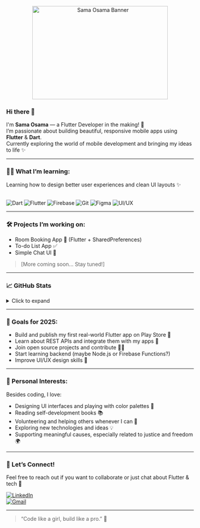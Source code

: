 <p align="center">
  <img src="https://i.postimg.cc/prxVYyPn/Chat-GPT-Image-Jul-25-2025-11-33-14-PM.png" alt="Sama Osama Banner" width="85%" height = "250px">
</p>


### Hi there 👋

I'm **Sama Osama** — a Flutter Developer in the making! 🚀  
I’m passionate about building beautiful, responsive mobile apps using **Flutter** & **Dart**.  
Currently exploring the world of mobile development and bringing my ideas to life ✨

---

### 👩‍💻 What I’m learning:
Learning how to design better user experiences and clean UI layouts ✨  
<br>

![Dart](https://img.shields.io/badge/Dart-%230175C2.svg?style=for-the-badge&logo=dart&logoColor=white)
![Flutter](https://img.shields.io/badge/Flutter-%2302569B.svg?style=for-the-badge&logo=flutter&logoColor=white)
![Firebase](https://img.shields.io/badge/Firebase-ffca28?style=for-the-badge&logo=firebase&logoColor=black)
![Git](https://img.shields.io/badge/Git-F05032?style=for-the-badge&logo=git&logoColor=white)
![Figma](https://img.shields.io/badge/Figma-F24E1E?style=for-the-badge&logo=figma&logoColor=white)
![UI/UX](https://img.shields.io/badge/UI%2FUX%20Design-%23ff69b4.svg?style=for-the-badge)

---

### 🛠️ Projects I’m working on:
- Room Booking App 📅 (Flutter + SharedPreferences)
- To-do List App ✅
- Simple Chat UI 💬  
> [More coming soon... Stay tuned!]

---

### 📈 GitHub Stats

<details>
<summary>Click to expand</summary>

![Sama's GitHub stats](https://github-readme-stats.vercel.app/api?username=sama225&show_icons=true&theme=radical)  
![Top Langs](https://github-readme-stats.vercel.app/api/top-langs/?username=sama225&layout=compact&theme=radical)

</details>

---

### 🎯 Goals for 2025:
- Build and publish my first real-world Flutter app on Play Store 🛒  
- Learn about REST APIs and integrate them with my apps 🔗  
- Join open source projects and contribute 👩‍💻  
- Start learning backend (maybe Node.js or Firebase Functions?)  
- Improve UI/UX design skills 🎨

---

### 🌱 Personal Interests:
Besides coding, I love:
- Designing UI interfaces and playing with color palettes 🎨  
- Reading self-development books 📚  
- Volunteering and helping others whenever I can 🤝  
- Exploring new technologies and ideas 💡  
- Supporting meaningful causes, especially related to justice and freedom 🌍

---

### 💬 Let’s Connect!
Feel free to reach out if you want to collaborate or just chat about Flutter & tech 🌸

[![LinkedIn](https://img.shields.io/badge/LinkedIn-blue?style=flat&logo=linkedin&logoColor=white)](https://www.linkedin.com/in/sama-osama-2705b4323/)  
[![Gmail](https://img.shields.io/badge/Email-D14836?style=flat&logo=gmail&logoColor=white)](mailto:oamsama9@gmail.com)

---

> “Code like a girl, build like a pro.” 💙
